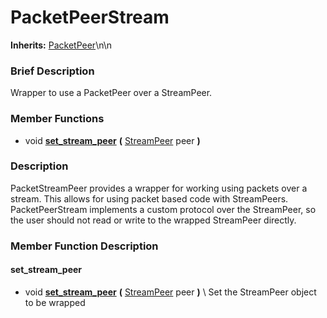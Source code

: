 #  PacketPeerStream  
**Inherits:** [PacketPeer](class_packetpeer)\\n\\n
###  Brief Description  
Wrapper to use a PacketPeer over a StreamPeer.

###  Member Functions 
  * void  **[set_stream_peer](#set_stream_peer)**  **(** [StreamPeer](class_streampeer) peer  **)**

###  Description  
PacketStreamPeer provides a wrapper for working using packets over a stream. This allows for using packet based code with StreamPeers. PacketPeerStream implements a custom protocol over the StreamPeer, so the user should not read or write to the wrapped StreamPeer directly.

###  Member Function Description  

#### <a name="set_stream_peer">set_stream_peer</a>
  * void  **[set_stream_peer](#set_stream_peer)**  **(** [StreamPeer](class_streampeer) peer  **)**
\\
Set the StreamPeer object to be wrapped
